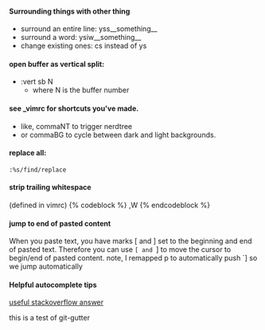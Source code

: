 #### Surrounding things with other thing

- surround an entire line: yss__something__
- surround a word: ysiw__something__
- change existing ones: cs instead of ys

#### open buffer as vertical split:
- :vert sb N
    - where N is the buffer number

#### see _vimrc for shortcuts you've made.
- like, commaNT to trigger nerdtree
- or commaBG to cycle between dark and light backgrounds.

#### replace all:
`:%s/find/replace`

#### strip trailing whitespace
(defined in vimrc)
{% codeblock %}
,W
{% endcodeblock %}


#### jump to end of pasted content
When you paste text, you have marks [ and ] set to the beginning and end of pasted text. Therefore you can use `[ and `] to move the cursor to begin/end of pasted content.
note, I remapped p to automatically push `] so we jump automatically

#### Helpful autocomplete tips ####
[useful stackoverflow answer](http://superuser.com/questions/343443/are-there-any-autocompletion-plugins-for-vim)

this is a test of git-gutter
